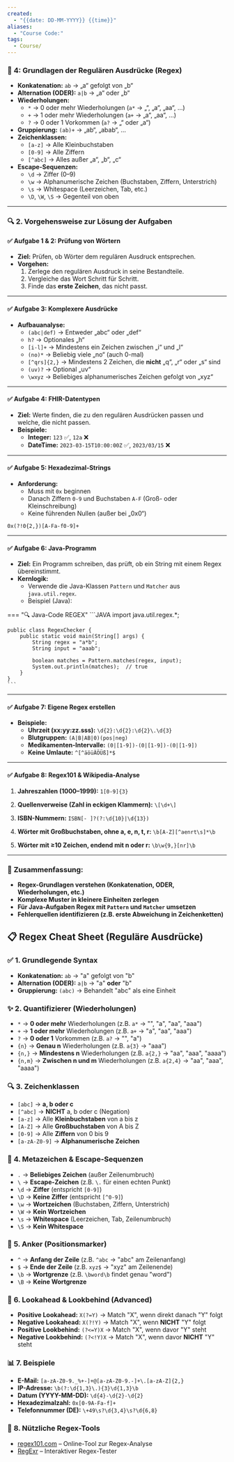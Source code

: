 ```yaml
---
created:
  - "{{date: DD-MM-YYYY}} {{time}}"
aliases:
  - "Course Code:"
tags:
  - Course/
---
```

### 🚀 **4: Grundlagen der Regulären Ausdrücke (Regex)**

- **Konkatenation:** `ab` → „a“ gefolgt von „b“
- **Alternation (ODER):** `a|b` → „a“ oder „b“
- **Wiederholungen:**
    - `*` → 0 oder mehr Wiederholungen (`a*` → „“, „a“, „aa“, …)
    - `+` → 1 oder mehr Wiederholungen (`a+` → „a“, „aa“, …)
    - `?` → 0 oder 1 Vorkommen (`a?` → „“ oder „a“)
- **Gruppierung:** `(ab)+` → „ab“, „abab“, …
- **Zeichenklassen:**
    - `[a-z]` → Alle Kleinbuchstaben
    - `[0-9]` → Alle Ziffern
    - `[^abc]` → Alles außer „a“, „b“, „c“
- **Escape-Sequenzen:**
    - `\d` → Ziffer (0–9)
    - `\w` → Alphanumerische Zeichen (Buchstaben, Ziffern, Unterstrich)
    - `\s` → Whitespace (Leerzeichen, Tab, etc.)
    - `\D`, `\W`, `\S` → Gegenteil von oben

---

### 🔍 **2. Vorgehensweise zur Lösung der Aufgaben**

#### ✅ **Aufgabe 1 & 2: Prüfung von Wörtern**

- **Ziel:** Prüfen, ob Wörter dem regulären Ausdruck entsprechen.
- **Vorgehen:**
    1. Zerlege den regulären Ausdruck in seine Bestandteile.
    2. Vergleiche das Wort Schritt für Schritt.
    3. Finde das **erste Zeichen**, das nicht passt.

---

#### ✅ **Aufgabe 3: Komplexere Ausdrücke**

- **Aufbauanalyse:**
    - `(abc|def)` → Entweder „abc“ oder „def“
    - `h?` → Optionales „h“
    - `[i-l]+` → Mindestens ein Zeichen zwischen „i“ und „l“
    - `(no)*` → Beliebig viele „no“ (auch 0-mal)
    - `[^qrs]{2,}` → Mindestens 2 Zeichen, die **nicht** „q“, „r“ oder „s“ sind
    - `(uv)?` → Optional „uv“
    - `\wxyz` → Beliebiges alphanumerisches Zeichen gefolgt von „xyz“

---

#### ✅ **Aufgabe 4: FHIR-Datentypen**

- **Ziel:** Werte finden, die zu den regulären Ausdrücken passen und welche, die nicht passen.
- **Beispiele:**
    - **Integer:** `123` ✅, `12a` ❌
    - **DateTime:** `2023-03-15T10:00:00Z` ✅, `2023/03/15` ❌

---

#### ✅ **Aufgabe 5: Hexadezimal-Strings**

- **Anforderung:**
    - Muss mit `0x` beginnen
    - Danach Ziffern `0-9` und Buchstaben `A-F` (Groß- oder Kleinschreibung)
    - Keine führenden Nullen (außer bei „0x0“)

`0x(?!0{2,})[A-Fa-f0-9]+`

---

#### ✅ **Aufgabe 6: Java-Programm**

- **Ziel:** Ein Programm schreiben, das prüft, ob ein String mit einem Regex übereinstimmt.
- **Kernlogik:**
    - Verwende die Java-Klassen `Pattern` und `Matcher` aus `java.util.regex`.
    - Beispiel (Java):
    
=== "🔍 Java-Code REGEX"
    ```JAVA
	import java.util.regex.*;
	
	public class RegexChecker {
	    public static void main(String[] args) {
	        String regex = "a*b"; 
	        String input = "aaab";
	
	        boolean matches = Pattern.matches(regex, input);
	        System.out.println(matches);  // true
	    }
	}
    ```

---

#### ✅ **Aufgabe 7: Eigene Regex erstellen**

- **Beispiele:**
    - **Uhrzeit (xx:yy:zz.sss):** `\d{2}:\d{2}:\d{2}\.\d{3}`
    - **Blutgruppen:** `(A|B|AB|0)(pos|neg)`
    - **Medikamenten-Intervalle:** `(0|[1-9])-(0|[1-9])-(0|[1-9])`
    - **Keine Umlaute:** `^[^äöüÄÖÜß]*$`

---

#### ✅ **Aufgabe 8: Regex101 & Wikipedia-Analyse**

1. **Jahreszahlen (1000–1999):**
    `1[0-9]{3}`
    
2. **Quellenverweise (Zahl in eckigen Klammern):**
    `\[\d+\]`
    
3. **ISBN-Nummern:**
    `ISBN[- ]?(?:\d{10}|\d{13})`
    
4. **Wörter mit Großbuchstaben, ohne a, e, n, t, r:**
    `\b[A-Z][^aenrt\s]*\b`
    
5. **Wörter mit ≥10 Zeichen, endend mit n oder r:**
    `\b\w{9,}[nr]\b`

---

### 📝 **Zusammenfassung:**

- **Regex-Grundlagen verstehen (Konkatenation, ODER, Wiederholungen, etc.)**
- **Komplexe Muster in kleinere Einheiten zerlegen**
- **Für Java-Aufgaben Regex mit `Pattern` und `Matcher` umsetzen**
- **Fehlerquellen identifizieren (z.B. erste Abweichung in Zeichenketten)**

## 📋 **Regex Cheat Sheet (Reguläre Ausdrücke)**

### ✅ **1. Grundlegende Syntax**

- **Konkatenation:** `ab` → "a" gefolgt von "b"
- **Alternation (ODER):** `a|b` → "a" **oder** "b"
- **Gruppierung:** `(abc)` → Behandelt "abc" als eine Einheit
    

### ✨ **2. Quantifizierer (Wiederholungen)**

- `*` → **0 oder mehr** Wiederholungen (z.B. `a*` → "", "a", "aa", "aaa")
- `+` → **1 oder mehr** Wiederholungen (z.B. `a+` → "a", "aa", "aaa")
- `?` → **0 oder 1** Vorkommen (z.B. `a?` → "", "a")
- `{n}` → **Genau n** Wiederholungen (z.B. `a{3}` → "aaa")
- `{n,}` → **Mindestens n** Wiederholungen (z.B. `a{2,}` → "aa", "aaa", "aaaa")
- `{n,m}` → **Zwischen n und m** Wiederholungen (z.B. `a{2,4}` → "aa", "aaa", "aaaa")
    

### 🔍 **3. Zeichenklassen**

- `[abc]` → **a, b oder c**
- `[^abc]` → **NICHT** a, b oder c (Negation)
- `[a-z]` → Alle **Kleinbuchstaben** von a bis z
- `[A-Z]` → Alle **Großbuchstaben** von A bis Z
- `[0-9]` → Alle **Ziffern** von 0 bis 9
- `[a-zA-Z0-9]` → **Alphanumerische Zeichen**
    

### 🚀 **4. Metazeichen & Escape-Sequenzen**

- `.` → **Beliebiges Zeichen** (außer Zeilenumbruch)
- `\` → **Escape-Zeichen** (z.B. `\.` für einen echten Punkt)
- `\d` → **Ziffer** (entspricht `[0-9]`)
- `\D` → **Keine Ziffer** (entspricht `[^0-9]`)
- `\w` → **Wortzeichen** (Buchstaben, Ziffern, Unterstrich)
- `\W` → **Kein Wortzeichen**
- `\s` → **Whitespace** (Leerzeichen, Tab, Zeilenumbruch)
- `\S` → **Kein Whitespace**
    

### 🎯 **5. Anker (Positionsmarker)**

- `^` → **Anfang der Zeile** (z.B. `^abc` → "abc" am Zeilenanfang)
- `$` → **Ende der Zeile** (z.B. `xyz$` → "xyz" am Zeilenende)
- `\b` → **Wortgrenze** (z.B. `\bword\b` findet genau "word")
- `\B` → **Keine Wortgrenze**
    

### 🧩 **6. Lookahead & Lookbehind (Advanced)**

- **Positive Lookahead:** `X(?=Y)` → Match "X", wenn direkt danach "Y" folgt
- **Negative Lookahead:** `X(?!Y)` → Match "X", wenn **NICHT** "Y" folgt
- **Positive Lookbehind:** `(?<=Y)X` → Match "X", wenn davor "Y" steht
- **Negative Lookbehind:** `(?<!Y)X` → Match "X", wenn davor **NICHT** "Y" steht
    

### 📊 **7. Beispiele**

- **E-Mail:** `[a-zA-Z0-9._%+-]+@[a-zA-Z0-9.-]+\.[a-zA-Z]{2,}`
- **IP-Adresse:** `\b(?:\d{1,3}\.){3}\d{1,3}\b`
- **Datum (YYYY-MM-DD):** `\d{4}-\d{2}-\d{2}`
- **Hexadezimalzahl:** `0x[0-9A-Fa-f]+`
- **Telefonnummer (DE):** `\+49\s?\d{3,4}\s?\d{6,8}`
    
### 🚀 **8. Nützliche Regex-Tools**

- [regex101.com](https://regex101.com) – Online-Tool zur Regex-Analyse
- [RegExr](https://regexr.com) – Interaktiver Regex-Tester
